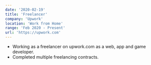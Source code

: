 ```yaml
---
date: '2020-02-19'
title: 'Freelancer'
company: 'Upwork'
location: 'Work from Home'
range: 'Feb 2020 - Present'
url: 'https://upwork.com'
---
```


- Working as a freelancer on upwork.com as a web, app and game developer.
- Completed multiple freelancing contracts.
